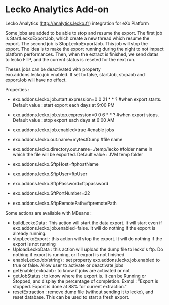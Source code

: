 Lecko Analytics Add-on
=======

Lecko Analytics (http://analytics.lecko.fr) integration for eXo Platform

Some jobs are added to be able to stop and resume the export. The first job is StartLeckoExportJob, which create a new thread which resume the export. The second job is StopLeckoExportJob. This job will stop the export. The idea is to make the export running during the night to not impact platform performances.
Then, when the extract is finished, we send datas to lecko FTP, and the current status is reseted for the next run.

Theses jobs can be deactivated with property exo.addons.lecko.job.enabled. If set to false, startJob, stopJob and exportJob will have no effect.

Properties :
* exo.addons.lecko.job.start.expression=0 0 21 * * ? #when export starts. Default value : start export each days at 9:00 PM
* exo.addons.lecko.job.stop.expression=0 0 6 * * ? #when export stops. Default value : stop export each days at 6:00 AM
* exo.addons.lecko.job.enabled=true #enable jobs
* exo.addons.lecko.out.name=mytestDump #file name 
* exo.addons.lecko.directory.out.name=./temp/lecko #folder name in which the file will be exported. Default value : JVM temp folder

* exo.addons.lecko.SftpHost=ftphostName
* exo.addons.lecko.SftpUser=ftpUser
* exo.addons.lecko.SftpPassword=ftppassword
* exo.addons.lecko.SftPortNumber=22
* exo.addons.lecko.SftpRemotePath=ftpremotePath


Some actions are available with MBeans :
- buildLeckoData : This action will start the data export. It will start even if exo.addons.lecko.job.enabled=false. It will do nothing if the export is already running.
- stopLeckoExport : this action will stop the export. It will do nothing if the export is not running
- UploadLeckoData : this action will upload the dump file to lecko's ftp. Do nothing if export is running, or if export is not finished
- enableLeckoJob(string) : set property exo.addons.lecko.job.enabled to true or false. Allow user to activate or deactivate jobs
- getEnableLeckoJob : to know if jobs are activated or not
- getJobStatus : to know where the export is. It can be Running or Stopped, and display the percentage of completion. Exmpl : "Export is stopped. Export is done at 88% for current extraction."
- resetExtraction : remove dump file (without sending it to lecko), and reset database. This can be used to start a fresh export.


